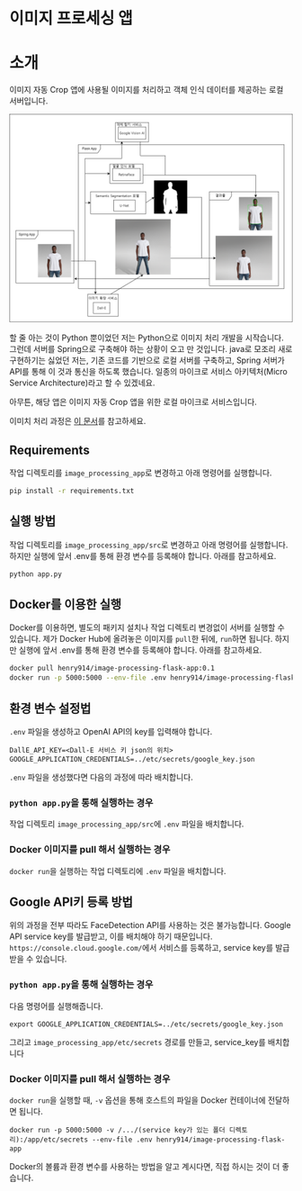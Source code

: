# 이미지 프로세싱 앱
# 소개
이미지 자동 Crop 앱에 사용될 이미지를 처리하고 객체 인식 데이터를 제공하는 로컬 서버입니다.

![Flask App 모식도](./docs/images/flask.png)

할 줄 아는 것이 Python 뿐이었던 저는 Python으로 이미지 처리 개발을 시작습니다. 그런데 서버를 Spring으로 구축해야 하는 상황이 오고 만 것입니다. java로 모조리 새로 구현하기는 싫었던 저는, 기존 코드를 기반으로 로컬 서버를 구축하고, Spring 서버가 API를 통해 이 것과 통신을 하도록 했습니다. 일종의 마이크로 서비스 아키텍처(Micro Service Architecture)라고 할 수 있겠네요.

아무튼, 해당 앱은 이미지 자동 Crop 앱을 위한 로컬 마이크로 서비스입니다.  

이미치 처리 과정은 [이 문서](docs/outpainting_process.pdf)를 참고하세요.

## Requirements
작업 디렉토리를 `image_processing_app`로 변경하고 아래 명령어를 실행합니다. 
```bash
pip install -r requirements.txt
```
## 실행 방법
작업 디렉토리를 `image_processing_app/src`로 변경하고 아래 명령어를 실행합니다. 하지만 실행에 앞서 .env를 통해 환경 변수를 등록해야 합니다. 아래를 참고하세요.
```Bash
python app.py
```
## Docker를 이용한 실행
Docker를 이용하면, 별도의 패키지 설치나 작업 디렉토리 변경없이 서버를 실행할 수 있습니다. 제가 Docker Hub에 올려놓은 이미지를 `pull`한 뒤에, `run`하면 됩니다. 하지만 실행에 앞서 .env를 통해 환경 변수를 등록해야 합니다. 아래를 참고하세요.
```bash
docker pull henry914/image-processing-flask-app:0.1
docker run -p 5000:5000 --env-file .env henry914/image-processing-flask-app:0.1
```

## 환경 변수 설정법
`.env` 파일을 생성하고 OpenAI API의 key를 입력해야 합니다.
```
DallE_API_KEY=<Dall-E 서비스 키 json의 위치>
GOOGLE_APPLICATION_CREDENTIALS=../etc/secrets/google_key.json
```
`.env` 파일을 생성했다면 다음의 과정에 따라 배치합니다.
### `python app.py`을 통해 실행하는 경우
작업 디렉토리 `image_processing_app/src`에 `.env` 파일을 배치합니다.
### Docker 이미지를 pull 해서 실행하는 경우
`docker run`을 실행하는 작업 디렉토리에 `.env` 파일을 배치합니다.

## Google API키 등록 방법
위의 과정을 전부 따라도 FaceDetection API를 사용하는 것은 불가능합니다. Google API service key를 발급받고, 이를 배치해야 하기 때문입니다. `https://console.cloud.google.com/`에서 서비스를 등록하고, service key를 발급받을 수 있습니다.
### `python app.py`을 통해 실행하는 경우
다음 명령어를 실행해줍니다.
```
export GOOGLE_APPLICATION_CREDENTIALS=../etc/secrets/google_key.json
```
그리고 `image_processing_app/etc/secrets` 경로를 만들고, service_key를 배치합니다
### Docker 이미지를 pull 해서 실행하는 경우
`docker run`을 실행할 때, `-v` 옵션을 통해 호스트의 파일을 Docker 컨테이너에 전달하면 됩니다.
```
docker run -p 5000:5000 -v /.../(service key가 있는 폴더 디렉토리):/app/etc/secrets --env-file .env henry914/image-processing-flask-app
```
Docker의 볼륨과 환경 변수를 사용하는 방법을 알고 계시다면, 직접 하시는 것이 더 좋습니다.
